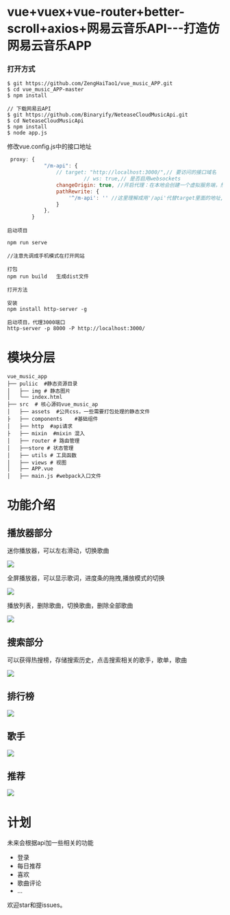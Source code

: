 # vue+vuex+vue-router+better-scroll+axios+网易云音乐API---打造仿网易云音乐APP

### 打开方式

```
$ git https://github.com/ZengHaiTao1/vue_music_APP.git
$ cd vue_music_APP-master
$ npm install

// 下载网易云API
$ git https://github.com/Binaryify/NeteaseCloudMusicApi.git
$ cd NeteaseCloudMusicApi
$ npm install 
$ node app.js

```
修改vue.config.js中的接口地址
```js
 proxy: {
            "/m-api": {
                // target: "http://localhost:3000/",// 要访问的接口域名
                         // ws: true,// 是否启用websockets
                changeOrigin: true, //开启代理：在本地会创建一个虚拟服务端，然后发送请求的数据，并同时接收请求的数据，这样服务端和服务端进行数据的交互就不会有跨域问题
                pathRewrite: {
                    '^/m-api': '' //这里理解成用'/api'代替target里面的地址,比如我要调用'http://40.00.100.100:3002/user/add'，直接写'/api/user/add'即可
                }
            },
        }
```

```
启动项目

npm run serve

//注意先调成手机模式在打开网站

打包
npm run build   生成dist文件

打开方法

安装
npm install http-server -g 

启动项目，代理3000端口
http-server -p 8000 -P http://localhost:3000/

```

# 模块分层

```shell
vue_music_app
├── puliic  #静态资源目录 
│   ├── img # 静态图片
│   └── index.html 
├── src  # 核心源码vue_music_ap
│   ├── assets  #公共css，一些需要打包处理的静态文件
├   ├── components    #基础组件
│   ├── http  #api请求
├   ├── mixin  #mixin 混入
│   ├── router # 路由管理
│   ├──store # 状态管理
│   ├── utils # 工具函数
│   ├── views # 视图
│   ├── APP.vue 
│   ├── main.js #webpack入口文件

```


# 功能介绍

## 播放器部分

迷你播放器，可以左右滑动，切换歌曲

![](https://github.com/ZengHaiTao1/PIC/raw/master/music-img/%E6%92%AD%E6%94%BE%E5%99%A8%E5%86%85%E6%A0%B8.gif)


全屏播放器，可以显示歌词，进度条的拖拽,播放模式的切换

![](https://github.com/ZengHaiTao1/PIC/raw/master/music-img/%E6%92%AD%E6%94%BE%E5%99%A8%E5%86%85%E6%A0%B83.gif?token=AIXH2DVS5JX53RHO2G6LUIC6TEKNI)


播放列表，删除歌曲，切换歌曲，删除全部歌曲

![](https://github.com/ZengHaiTao1/PIC/raw/master/music-img/%E6%92%AD%E6%94%BE%E5%99%A8%E5%86%85%E6%A0%B84.gif?token=AIXH2DVHYXYMRB47AXWJN6S6TELMS)



## 搜索部分

可以获得热搜榜，存储搜索历史，点击搜索相关的歌手，歌单，歌曲

![](https://github.com/ZengHaiTao1/PIC/raw/master/music-img/%E6%90%9C%E7%B4%A2%E9%83%A8%E5%88%86.gif?token=AIXH2DUK7Q2WNNUV3Q4WJRC6TEOKI)

## 排行榜

![](https://github.com/ZengHaiTao1/PIC/raw/master/music-img/%E6%8E%92%E8%A1%8C%E6%A6%9C.gif)


## 歌手

![](https://github.com/ZengHaiTao1/PIC/raw/master/music-img/%E6%AD%8C%E6%89%8B%E9%A1%B5%E9%9D%A2.gif)


## 推荐

![](https://github.com/ZengHaiTao1/PIC/raw/master/music-img/%E6%8E%A8%E8%8D%90%E9%A1%B5%E9%9D%A2.gif)




# 计划


未来会根据api加一些相关的功能
- 登录
- 每日推荐
- 喜欢
- 歌曲评论
- ...

欢迎star和提issues。


